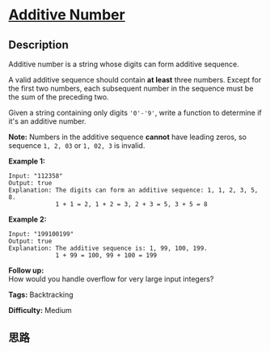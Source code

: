 # [Additive Number][title]

## Description

Additive number is a string whose digits can form additive sequence.

A valid additive sequence should contain **at least** three numbers. Except
for the first two numbers, each subsequent number in the sequence must be the
sum of the preceding two.

Given a string containing only digits `'0'-'9'`, write a function to determine
if it's an additive number.

**Note:** Numbers in the additive sequence **cannot** have leading zeros, so
sequence `1, 2, 03` or `1, 02, 3` is invalid.

**Example 1:**
            Input: "112358"    Output: true     Explanation: The digits can form an additive sequence: 1, 1, 2, 3, 5, 8.                  1 + 1 = 2, 1 + 2 = 3, 2 + 3 = 5, 3 + 5 = 8    

**Example 2:**
            Input: "199100199"    Output: true     Explanation: The additive sequence is: 1, 99, 100, 199.                  1 + 99 = 100, 99 + 100 = 199

**Follow up:**  
How would you handle overflow for very large input integers?


**Tags:** Backtracking

**Difficulty:** Medium

## 思路

[title]: https://leetcode.com/problems/additive-number
